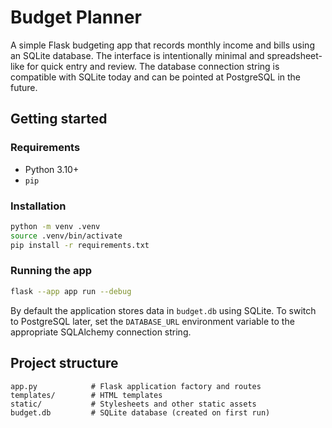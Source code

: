 # Budget Planner

A simple Flask budgeting app that records monthly income and bills using an SQLite database. The interface is intentionally minimal and spreadsheet-like for quick entry and review. The database connection string is compatible with SQLite today and can be pointed at PostgreSQL in the future.

## Getting started

### Requirements

- Python 3.10+
- `pip`

### Installation

```bash
python -m venv .venv
source .venv/bin/activate
pip install -r requirements.txt
```

### Running the app

```bash
flask --app app run --debug
```

By default the application stores data in `budget.db` using SQLite. To switch to PostgreSQL later, set the `DATABASE_URL` environment variable to the appropriate SQLAlchemy connection string.

## Project structure

```
app.py            # Flask application factory and routes
templates/        # HTML templates
static/           # Stylesheets and other static assets
budget.db         # SQLite database (created on first run)
```
